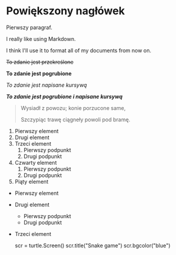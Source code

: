 

# Powiększony nagłówek


Pierwszy paragraf.

I really like using Markdown.

I think I'll use it to format all of my documents from now on.

~~To zdanie jest przekreślone~~

**To zdanie jest pogrubione**

*To zdanie jest napisane kursywą*

***To zdanie jest pogrubione i napisane kursywą***

> Wysiadł z powozu; konie porzucone same,
>
> Szczypiąc trawę ciągneły powoli pod bramę. 

1. Pierwszy element
2. Drugi element
3. Trzeci element
    1. Pierwszy podpunkt
    2. Drugi podpunkt
4. Czwarty element
    1. Pierwszy podpunkt
    2. Drugi podpunkt
5. Piąty element

- Pierwszy element
- Drugi element
    - Pierwszy podpunkt
    - Drugi podpunkt
- Trzeci element

    scr = turtle.Screen()
    scr.title("Snake game")
    scr.bgcolor("blue")

    <html>
    <head>
    </head>
    </html>

